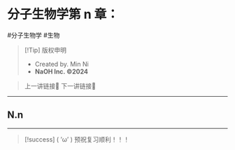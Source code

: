 # 分子生物学第 n 章：
#分子生物学 #生物 

> [!Tip] 版权申明
> - Created by. Min Ni
> -  **NaOH Inc. ©2024**

> 上一讲链接🔗 
> 下一讲链接🔗 

---
## N.n 



---
> [!success] ( ’ω’ ) 预祝复习顺利！！！       
